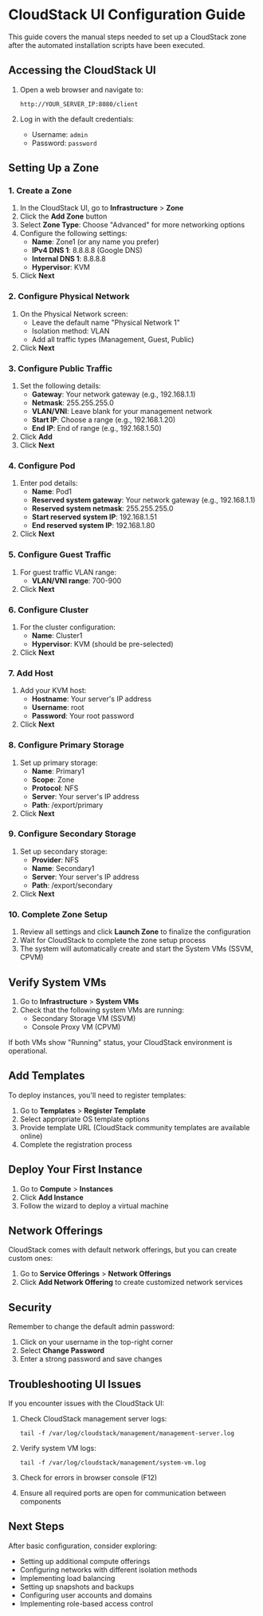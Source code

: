 # CloudStack UI Configuration Guide

This guide covers the manual steps needed to set up a CloudStack zone after the automated installation scripts have been executed.

## Accessing the CloudStack UI

1. Open a web browser and navigate to:
   ```
   http://YOUR_SERVER_IP:8080/client
   ```

2. Log in with the default credentials:
   - Username: `admin`
   - Password: `password`

## Setting Up a Zone

### 1. Create a Zone

1. In the CloudStack UI, go to **Infrastructure** > **Zone**
2. Click the **Add Zone** button
3. Select **Zone Type**: Choose "Advanced" for more networking options
4. Configure the following settings:
   - **Name**: Zone1 (or any name you prefer)
   - **IPv4 DNS 1**: 8.8.8.8 (Google DNS)
   - **Internal DNS 1**: 8.8.8.8
   - **Hypervisor**: KVM
5. Click **Next**

### 2. Configure Physical Network

1. On the Physical Network screen:
   - Leave the default name "Physical Network 1"
   - Isolation method: VLAN
   - Add all traffic types (Management, Guest, Public)
2. Click **Next**

### 3. Configure Public Traffic

1. Set the following details:
   - **Gateway**: Your network gateway (e.g., 192.168.1.1)
   - **Netmask**: 255.255.255.0
   - **VLAN/VNI**: Leave blank for your management network
   - **Start IP**: Choose a range (e.g., 192.168.1.20)
   - **End IP**: End of range (e.g., 192.168.1.50)
2. Click **Add**
3. Click **Next**

### 4. Configure Pod

1. Enter pod details:
   - **Name**: Pod1
   - **Reserved system gateway**: Your network gateway (e.g., 192.168.1.1)
   - **Reserved system netmask**: 255.255.255.0
   - **Start reserved system IP**: 192.168.1.51
   - **End reserved system IP**: 192.168.1.80
2. Click **Next**

### 5. Configure Guest Traffic

1. For guest traffic VLAN range:
   - **VLAN/VNI range**: 700-900
2. Click **Next**

### 6. Configure Cluster

1. For the cluster configuration:
   - **Name**: Cluster1
   - **Hypervisor**: KVM (should be pre-selected)
2. Click **Next**

### 7. Add Host

1. Add your KVM host:
   - **Hostname**: Your server's IP address
   - **Username**: root
   - **Password**: Your root password
2. Click **Next**

### 8. Configure Primary Storage

1. Set up primary storage:
   - **Name**: Primary1
   - **Scope**: Zone
   - **Protocol**: NFS
   - **Server**: Your server's IP address
   - **Path**: /export/primary
2. Click **Next**

### 9. Configure Secondary Storage

1. Set up secondary storage:
   - **Provider**: NFS
   - **Name**: Secondary1
   - **Server**: Your server's IP address
   - **Path**: /export/secondary
2. Click **Next**

### 10. Complete Zone Setup

1. Review all settings and click **Launch Zone** to finalize the configuration
2. Wait for CloudStack to complete the zone setup process
3. The system will automatically create and start the System VMs (SSVM, CPVM)

## Verify System VMs

1. Go to **Infrastructure** > **System VMs**
2. Check that the following system VMs are running:
   - Secondary Storage VM (SSVM)
   - Console Proxy VM (CPVM)

If both VMs show "Running" status, your CloudStack environment is operational.

## Add Templates

To deploy instances, you'll need to register templates:

1. Go to **Templates** > **Register Template**
2. Select appropriate OS template options
3. Provide template URL (CloudStack community templates are available online)
4. Complete the registration process

## Deploy Your First Instance

1. Go to **Compute** > **Instances**
2. Click **Add Instance**
3. Follow the wizard to deploy a virtual machine

## Network Offerings

CloudStack comes with default network offerings, but you can create custom ones:

1. Go to **Service Offerings** > **Network Offerings**
2. Click **Add Network Offering** to create customized network services

## Security

Remember to change the default admin password:

1. Click on your username in the top-right corner
2. Select **Change Password**
3. Enter a strong password and save changes

## Troubleshooting UI Issues

If you encounter issues with the CloudStack UI:

1. Check CloudStack management server logs:
   ```
   tail -f /var/log/cloudstack/management/management-server.log
   ```

2. Verify system VM logs:
   ```
   tail -f /var/log/cloudstack/management/system-vm.log
   ```

3. Check for errors in browser console (F12)

4. Ensure all required ports are open for communication between components

## Next Steps

After basic configuration, consider exploring:

- Setting up additional compute offerings
- Configuring networks with different isolation methods
- Implementing load balancing
- Setting up snapshots and backups
- Configuring user accounts and domains
- Implementing role-based access control
